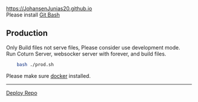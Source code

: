 https://JohansenJunias20.github.io  
Please install [Git Bash](https://git-scm.com/downloads)  
<!-- ## Development
Run webpack build watch and nodemon websocket
```sh
    bash ./dev.sh
```
Please make sure [docker](https://docs.docker.com/) and [node](https://nodejs.org/en/) installed.   -->

## Production
Only Build files not serve files, Please consider use development mode.  
Run Coturn Server, websocker server with forever, and build files.  
```sh
    bash ./prod.sh
```
Please make sure [docker](https://docs.docker.com/) installed.
<hr />

[Deploy Repo](https://github.com/JohansenJunias20/JohansenJunias20.github.io)  


